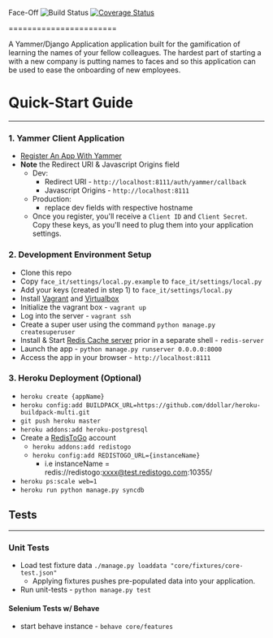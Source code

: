 Face-Off ![Build Status](https://travis-ci.org/excellalabs/face-off.svg?branch=master) [![Coverage Status](https://coveralls.io/repos/excellaco/face_it/badge.svg)](https://coveralls.io/r/excellaco/face_it)

=======================

A Yammer/Django Application application built for the gamification of learning the names of your fellow colleagues. The hardest part of starting a with a new company is putting names to faces and so this application can be used to ease the onboarding of new employees.

# Quick-Start Guide
-----
### 1. Yammer Client Application
* [Register An App With Yammer](https://developer.yammer.com/v1.0/docs/app-registration)
* **Note** the Redirect URI & Javascript Origins field
    * Dev:
        * Redirect URI - `http://localhost:8111/auth/yammer/callback`
        * Javascript Origins - `http://localhost:8111`
    * Production:
        * replace dev fields with respective hostname 
    * Once you register, you'll receive a `Client ID` and `Client Secret`. Copy these keys, as you'll need to plug them into your application settings.


### 2. Development Environment Setup
* Clone this repo
* Copy `face_it/settings/local.py.example` to `face_it/settings/local.py`
* Add your keys (created in step 1) to `face_it/settings/local.py`
* Install [Vagrant](https://www.vagrantup.com/) and [Virtualbox](https://www.virtualbox.org/)
* Initialize the vagrant box - `vagrant up`
* Log into the server - `vagrant ssh`
* Create a super user using the command `python manage.py createsuperuser`
* Install & Start [Redis Cache server](http://redis.io/) prior in a separate shell - `redis-server` 
* Launch the app - `python manage.py runserver 0.0.0.0:8000`
* Access the app in your browser - `http://localhost:8111`

### 3. Heroku Deployment (Optional)
* `heroku create {appName}`
* `heroku config:add BUILDPACK_URL=https://github.com/ddollar/heroku-buildpack-multi.git`
* `git push heroku master`
* `heroku addons:add heroku-postgresql`
* Create a [RedisToGo](https://redistogo.com) account
    * `heroku addons:add redistogo`
    * `heroku config:add REDISTOGO_URL={instanceName}` 
        *  i.e instanceName = redis://redistogo:xxxx@test.redistogo.com:10355/
* `heroku ps:scale web=1`
* `heroku run python manage.py syncdb`

## Tests
---
### Unit Tests
* Load test fixture data `./manage.py loaddata "core/fixtures/core-test.json"`
    * Applying fixtures pushes pre-populated data into your application.
* Run unit-tests - `python manage.py test`
 
#### Selenium Tests w/ Behave
* start behave instance - `behave core/features`



